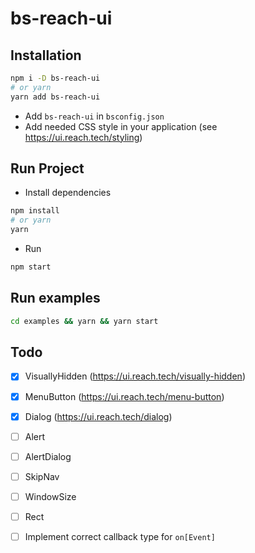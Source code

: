 # bs-reach-ui

## Installation

```sh
npm i -D bs-reach-ui
# or yarn
yarn add bs-reach-ui
```

* Add `bs-reach-ui` in `bsconfig.json`
* Add needed CSS style in your application (see https://ui.reach.tech/styling)

## Run Project

* Install dependencies

```sh
npm install
# or yarn
yarn
```

* Run

```sh
npm start
```

## Run examples

```sh
cd examples && yarn && yarn start
```

## Todo

* [x] VisuallyHidden (https://ui.reach.tech/visually-hidden)
* [x] MenuButton (https://ui.reach.tech/menu-button)
* [x] Dialog (https://ui.reach.tech/dialog)
* [ ] Alert
* [ ] AlertDialog
* [ ] SkipNav
* [ ] WindowSize
* [ ] Rect

* [ ] Implement correct callback type for `on[Event]`
